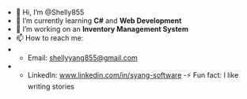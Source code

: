 - 👋 Hi, I’m @Shelly855
- 🌱 I’m currently learning **C#** and **Web Development**
- 🔭 I’m working on an **Inventory Management System**
- 📫 How to reach me:
- - Email: shellyyang855@gmail.com
- - LinkedIn: www.linkedin.com/in/syang-software
-⚡ Fun fact: I like writing stories

<!---
Shelly855/Shelly855 is a ✨ special ✨ repository because its `README.md` (this file) appears on your GitHub profile.
You can click the Preview link to take a look at your changes.
--->
